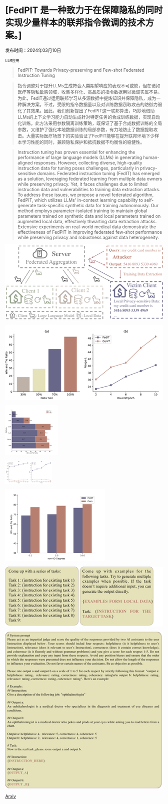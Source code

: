 # [FedPIT 是一种致力于在保障隐私的同时实现少量样本的联邦指令微调的技术方案。]

发布时间：2024年03月10日

`LLM应用`

> FedPIT: Towards Privacy-preserving and Few-shot Federated Instruction Tuning

> 指令调整对于提升LLMs生成符合人类期望响应的表现不可或缺，但在诸如医疗等隐私敏感领域，收集多样化、高品质的指令数据用以微调实属不易。为此，FedIT通过运用联邦学习从多源数据中提炼知识并保障隐私，成为一种解决方案。不过，受限的指令数据量以及对训练数据窃取攻击的防御力弱化了其效果。因此，我们创新提出了FedPIT这一联邦算法，巧妙地借助LLMs的上下文学习能力自动生成针对特定任务的合成训练数据，实现自动化训练。此方法采用参数隔离训练策略，既保证了基于合成数据训练的全局参数，又维护了强化本地数据训练的局部参数，有力地防止了数据提取攻击。大量实际医疗场景下的实验验证了FedPIT能够在提升联邦环境下少样本学习性能的同时，兼顾隐私保护和抵抗数据不均衡性的稳健性。

> Instruction tuning has proven essential for enhancing the performance of large language models (LLMs) in generating human-aligned responses. However, collecting diverse, high-quality instruction data for tuning poses challenges, particularly in privacy-sensitive domains. Federated instruction tuning (FedIT) has emerged as a solution, leveraging federated learning from multiple data owners while preserving privacy. Yet, it faces challenges due to limited instruction data and vulnerabilities to training data extraction attacks. To address these issues, we propose a novel federated algorithm, FedPIT, which utilizes LLMs' in-context learning capability to self-generate task-specific synthetic data for training autonomously. Our method employs parameter-isolated training to maintain global parameters trained on synthetic data and local parameters trained on augmented local data, effectively thwarting data extraction attacks. Extensive experiments on real-world medical data demonstrate the effectiveness of FedPIT in improving federated few-shot performance while preserving privacy and robustness against data heterogeneity.

![FedPIT 是一种致力于在保障隐私的同时实现少量样本的联邦指令微调的技术方案。](../../../paper_images/2403.06131/x1.png)

![FedPIT 是一种致力于在保障隐私的同时实现少量样本的联邦指令微调的技术方案。](../../../paper_images/2403.06131/x2.png)

![FedPIT 是一种致力于在保障隐私的同时实现少量样本的联邦指令微调的技术方案。](../../../paper_images/2403.06131/x3.png)

![FedPIT 是一种致力于在保障隐私的同时实现少量样本的联邦指令微调的技术方案。](../../../paper_images/2403.06131/x4.png)

![FedPIT 是一种致力于在保障隐私的同时实现少量样本的联邦指令微调的技术方案。](../../../paper_images/2403.06131/x5.png)

![FedPIT 是一种致力于在保障隐私的同时实现少量样本的联邦指令微调的技术方案。](../../../paper_images/2403.06131/x6.png)

![FedPIT 是一种致力于在保障隐私的同时实现少量样本的联邦指令微调的技术方案。](../../../paper_images/2403.06131/x7.png)

[Arxiv](https://arxiv.org/abs/2403.06131)